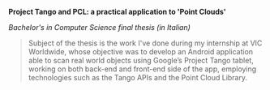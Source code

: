 **Project Tango and PCL: a practical application to 'Point Clouds'**

*Bachelor's in Computer Science final thesis (in Italian)*

> Subject of the thesis is the work I've done during my internship at VIC Worldwide, whose objective was to develop an Android application able to scan real world objects using Google’s Project Tango tablet, working on both back-end and front-end side of the app, employing technologies such as the Tango APIs and the Point Cloud Library.
